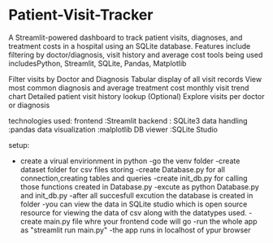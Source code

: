 # Patient-Visit-Tracker
A Streamlit-powered dashboard to track patient visits, diagnoses, and treatment costs in a hospital using an SQLite database. Features include filtering by doctor/diagnosis, visit history and average cost tools being used includesPython, Streamlit, SQLite, Pandas, Matplotlib


Filter visits by Doctor and Diagnosis
Tabular display of all visit records
 View most common diagnosis and average treatment cost
 monthly visit trend chart
Detailed patient visit history lookup
(Optional) Explore visits per doctor or diagnosis

technologies used:
frontend :Streamlit
backend : SQLite3
data handling :pandas
data visualization :malplotlib
DB viewer :SQLite Studio

setup:
- create a virual envirionment in python 
-go the venv folder
-create dataset folder for csv files storing
-create Database.py for all connection,creating tables and queries
-create init_db.py for calling those functions created in Database.py
-excute as python Database.py and init_db.py
-after all succesfull excution  the database is created in folder
-you  can view the data in SQLite studio which is open source  resource for viewing the data of 
 csv along with the datatypes used.
-create main.py file whre your frontend code will go
-run the whole app as "streamlit run main.py"
-the app runs in localhost of ypur browser

 
 

